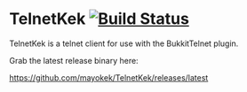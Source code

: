 TelnetKek [![Build Status](https://travis-ci.org/mayokek/TelnetKek.svg?branch=master)](https://travis-ci.org/mayokek/TelnetKek)
==================

TelnetKek is a telnet client for use with the BukkitTelnet plugin.

Grab the latest release binary here:

https://github.com/mayokek/TelnetKek/releases/latest
